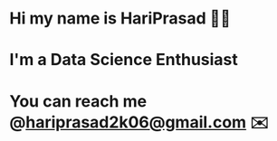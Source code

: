 # Hi my name is **HariPrasad** 🙎‍♂️
# I'm a Data Science Enthusiast 
# You can reach me **@hariprasad2k06@gmail.com** ✉️ 
